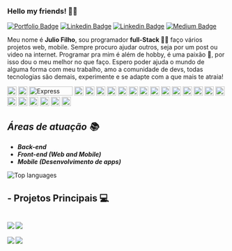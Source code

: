 ### Hello my friends! 🙋‍♂️

[![Portfolio Badge](https://img.shields.io/badge/Developer-Portifólio-black)](https://github.com/JulioCesar012)
[![Linkedin Badge](https://img.shields.io/badge/-LinkedIn-blue?style=flat-square&logo=Linkedin&logoColor=white&link=https://www.linkedin.com/in/julio-cesar-filho-759653171/)](https://www.linkedin.com/in/julio-cesar-filho-759653171/)
[![Linkedin Badge](https://img.shields.io/badge/-Gmail-red?style=flat-square&logo=Gmail&logoColor=white&link=mailto:rodriguesjuliocesar145@gmail.com)](mailto:rodriguesjuliocesar145@gmail.com)
[![Medium Badge](https://img.shields.io/badge/-Medium-292929?style=flat-square&labelColor=292929&logo=Medium&link=https://medium.com/@juliofilho12)](https://medium.com/@juliofilho12)

Meu nome é <strong>Julio Filho</strong>, sou programador <strong>full-Stack 👨‍💻</strong> faço vários projetos web, mobile. Sempre procuro ajudar outros, seja por um post ou video na internet. Programar pra mim é além de hobby, é uma paixão 💙, por isso dou o meu melhor no que faço. Espero poder ajuda o mundo de alguma forma com meu trabalho, amo a comunidade de devs, todas tecnologias são demais, experimente e se adapte com a que mais te atraia!

<a href="https://developer.mozilla.org/en-US/docs/Web/JavaScript" title="JavaScript"><img src="https://github.com/tomchen/stack-icons/blob/master/logos/javascript.svg" alt="JavaScript" width="21px" height="21px"></a>
<a href="https://nodejs.org/" title="Node.js"><img src="https://github.com/tomchen/stack-icons/blob/master/logos/nodejs-icon.svg" alt="Node.js" width="21px" height="21px"></a>
<a href="https://expressjs.com/" title="Express"><img src="https://github.com/MarioTerron/logo-images/blob/master/logos/expressjs.png" alt="Express" width="100px" height="21px"></a>
<a href="https://tc39.es/ecma262/" title="ECMAScript 6"><img src="https://github.com/tomchen/stack-icons/blob/master/logos/es6.svg" alt="ECMAScript 6" width="21px" height="21px"></a>
<a href="https://www.typescriptlang.org/" title="Typescript"><img src="https://github.com/tomchen/stack-icons/blob/master/logos/typescript-icon.svg" alt="Typescript" width="21px" height="21px"></a>
<a href="https://reactjs.org/" title="React"><img src="https://github.com/tomchen/stack-icons/blob/master/logos/react.svg" alt="React" width="21px" height="21px"></a>
<a href="https://redux.js.org/" title="Redux"><img src="https://github.com/tomchen/stack-icons/blob/master/logos/redux.svg" alt="Redux" width="21px" height="21px"></a>
<a href="https://www.w3.org/TR/html5/" title="HTML5"><img src="https://github.com/tomchen/stack-icons/blob/master/logos/html-5.svg" alt="HTML5" width="21px" height="21px"></a>
<a href="https://www.w3.org/TR/CSS/" title="CSS3"><img src="https://github.com/tomchen/stack-icons/blob/master/logos/css-3.svg" alt="CSS3" width="21px" height="21px"></a>
<a href="https://getbootstrap.com/" title="Bootstrap"><img src="https://github.com/tomchen/stack-icons/blob/master/logos/bootstrap.svg" alt="Bootstrap" width="21px" height="21px"></a>
<a href="https://dev.mysql.com/" title="MySQL"><img src="https://github.com/tomchen/stack-icons/blob/master/logos/mysql.svg" alt="MySQL" width="21px" height="21px"></a>
<a href="https://www.mongodb.org/" title="MongoDB"><img src="https://github.com/tomchen/stack-icons/blob/master/logos/mongodb-icon.svg" alt="MongoDB" width="21px" height="21px"></a>
<a href="https://reactnative.dev/" title="React Native"><img src="https://github.com/tomchen/stack-icons/blob/master/logos/react.svg" alt="React Native" width="21px" height="21px"></a>
<a href="https://git-scm.com/" title="Git"><img src="https://github.com/tomchen/stack-icons/blob/master/logos/git-icon.svg" alt="Git" width="21px" height="21px"></a>
<a href="https://www.npmjs.com/" title="NPM"><img src="https://github.com/tomchen/stack-icons/blob/master/logos/npm.svg" alt="NPM" width="21px" height="21px"></a>
<a href="https://yarnpkg.com/" title="Yarn"><img src="https://github.com/tomchen/stack-icons/blob/master/logos/yarn.svg" alt="Yarn" width="21px" height="21px"></a>
<a href="https://webpack.js.org/" title="webpack"><img src="https://github.com/tomchen/stack-icons/blob/master/logos/webpack.svg" alt="webpack" width="21px" height="21px"></a>
<a href="https://jestjs.io/" title="Jest"><img src="https://github.com/tomchen/stack-icons/blob/master/logos/jest.svg" alt="Jest" width="21px" height="21px"></a>
<a href="https://code.visualstudio.com/" title="Visual Studio Code"><img src="https://github.com/tomchen/stack-icons/blob/master/logos/visual-studio-code.svg" alt="Visual Studio Code" width="21px" height="21px"></a>
<a href="https://atom.io/" title="Atom"><img src="https://github.com/tomchen/stack-icons/blob/master/logos/atom.svg" alt="Atom" width="21px" height="21px"></a>
<a href="https://electron.atom.io/" title="Electron"><img src="https://github.com/tomchen/stack-icons/blob/master/logos/electron.svg" alt="Electron" width="21px" height="21px"></a>
<a href="https://ant.design/" title="Ant Design"><img src="https://github.com/tomchen/stack-icons/blob/master/logos/ant-design.svg" alt="Ant Design" width="21px" height="21px"></a>
<a href="http://figma.com" title="Figma"><img src="https://camo.githubusercontent.com/9c25db6c8f2f83863c65be2cc47543020be957662831452aa5a7d6d81129f6fe/68747470733a2f2f63646e2e737667706f726e2e636f6d2f6c6f676f732f6669676d612e737667" alt="Figma" width="21px" height="21px"></a>

## ***Áreas de atuação 📚***

* ***Back-end*** 
* ***Front-end (Web and Mobile)***
* ***Mobile (Desenvolvimento de apps)***


<img src="https://github-readme-stats.vercel.app/api/top-langs/?username=JulioCesar012&layout=compact" alt="Top languages"/>

## - Projetos Principais  💻 
<br />

  <a href="https://github.com/JulioCesar012/NextLevelWeek2#readme">
    <img align="left" src="https://github-readme-stats.vercel.app/api/pin/?username=JulioCesar012&repo=NextLevelWeek2&theme=tokyonight&show_icons=true" />
  </a>
  <a href="https://github.com/JulioCesar012/InterfacePipefy#readme">
    <img align="left" src="https://github-readme-stats.vercel.app/api/pin/?username=JulioCesar012&repo=InterfacePipefy&theme=tokyonight&show_icons=true" />
  </a>
   <br /> <br />
  <a href="https://github.com/JulioCesar012/Omnistack-11#readme">
    <img align="left" src="https://github-readme-stats.vercel.app/api/pin/?username=JulioCesar012&repo=Omnistack-11&theme=tokyonight&show_icons=true" />
  </a>
   <a href="https://github.com/JulioCesar012/Clone_Twitter#readme">
    <img align="left" src="https://github-readme-stats.vercel.app/api/pin/?username=JulioCesar012&repo=Clone_Twitter&theme=tokyonight&show_icons=true" />
  </a>

